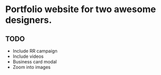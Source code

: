# Portfolio website for two awesome designers.

## TODO

* Include RR campaign
* Include videos
* Business card modal
* Zoom into images
